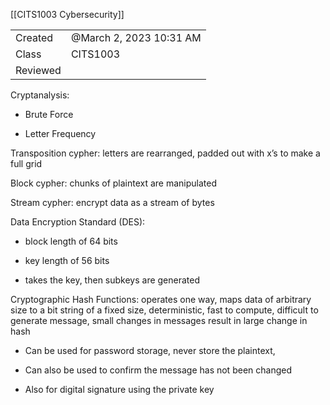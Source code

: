 [[CITS1003 Cybersecurity]]

|   |   |
|---|---|
|Created|@March 2, 2023 10:31 AM|
|Class|CITS1003|
|Reviewed||

Cryptanalysis:

- Brute Force

- Letter Frequency

Transposition cypher: letters are rearranged, padded out with x’s to make a full grid

Block cypher: chunks of plaintext are manipulated

Stream cypher: encrypt data as a stream of bytes

Data Encryption Standard (DES):

- block length of 64 bits

- key length of 56 bits

- takes the key, then subkeys are generated

Cryptographic Hash Functions: operates one way, maps data of arbitrary size to a bit string of a fixed size, deterministic, fast to compute, difficult to generate message, small changes in messages result in large change in hash

- Can be used for password storage, never store the plaintext,

- Can also be used to confirm the message has not been changed

- Also for digital signature using the private key